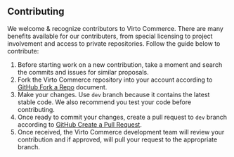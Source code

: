 Contributing
-----------
We welcome & recognize contributors to Virto Commerce. There are many benefits available for our contributers, from special licensing to project involvement and access to private repositories. Follow the guide below to contribute:

1. Before starting work on a new contribution, take a moment and search the commits and issues for similar proposals.
2. Fork the Virto Commerce repository into your account according to <a href="https://help.github.com/articles/fork-a-repo/">GitHub Fork a Repo</a> document.
3. Make your changes. Use `dev` branch because it contains the latest stable code. We also recommend you test your code before contributing.
4. Once ready to commit your changes, create a pull request to `dev` branch according to <a href="https://help.github.com/articles/creating-a-pull-request/">GitHub Create a Pull Request</a>.
5. Once received, the Virto Commerce development team will review your contribution and if approved, will pull your request to the appropriate branch.
